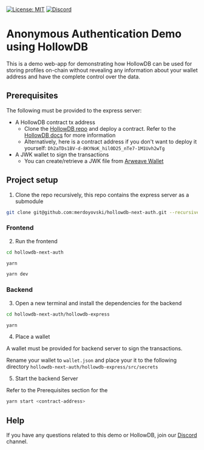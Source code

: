 [![License: MIT](https://img.shields.io/badge/license-MIT-yellow.svg)](https://opensource.org/licenses/MIT)
[![Discord](https://dcbadge.vercel.app/api/server/2wuU9ym6fq?style=flat)](https://discord.gg/2wuU9ym6fq)

# Anonymous Authentication Demo using HollowDB

This is a demo web-app for demonstrating how HollowDB can be used for storing profiles on-chain without revealing any information about your wallet address and have the complete control over the data.

## Prerequisites

The following must be provided to the express server:

- A HollowDB contract tx address
  - Clone the [HollowDB repo](https://github.com/firstbatchxyz/hollowdb) and deploy a contract. Refer to the [HollowDB docs](docs.hollowdb.xyz) for more information
  - Alternatively, here is a contract address if you don't want to deploy it yourself: `Dh2aTDs1BV-d-8KYNoK_hil0D25_nTe7-1M1Uvh2wTg `
- A JWK wallet to sign the transactions
  - You can create/retrieve a JWK file from [Arweave Wallet](https://arweave.app/)

## Project setup

1. Clone the repo recursively, this repo contains the express server as a submodule

```sh
git clone git@github.com:merdoyovski/hollowdb-next-auth.git --recursive
```

### Frontend

2. Run the frontend

```sh
cd hollowdb-next-auth

yarn

yarn dev
```

### Backend

3. Open a new terminal and install the dependencies for the backend

```sh
cd hollowdb-next-auth/hollowdb-express

yarn
```

4. Place a wallet

A wallet must be provided for backend server to sign the transactions.

Rename your wallet to `wallet.json` and place your it to the following directory `hollowdb-next-auth/hollowdb-express/src/secrets`

5. Start the backend Server

Refer to the Prerequisites section for the <contract-address>

```sh
yarn start <contract-address>
```

## Help

If you have any questions related to this demo or HollowDB, join our [Discord](https://discord.gg/2wuU9ym6fq) channel.
